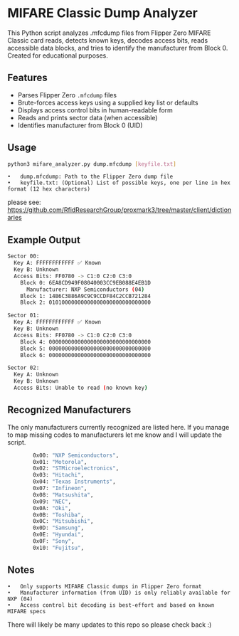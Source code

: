 # MIFARE Classic Dump Analyzer
This Python script analyzes .mfcdump files from Flipper Zero MIFARE Classic card reads, detects known keys, decodes access bits, reads accessible data blocks, and tries to identify the manufacturer from Block 0. Created for educational purposes. 

## Features

- Parses Flipper Zero `.mfcdump` files
- Brute-forces access keys using a supplied key list or defaults
- Displays access control bits in human-readable form
- Reads and prints sector data (when accessible)
- Identifies manufacturer from Block 0 (UID)

## Usage

```bash
python3 mifare_analyzer.py dump.mfcdump [keyfile.txt]
```

	•	dump.mfcdump: Path to the Flipper Zero dump file
	•	keyfile.txt: (Optional) List of possible keys, one per line in hex format (12 hex characters)

please see: https://github.com/RfidResearchGroup/proxmark3/tree/master/client/dictionaries

## Example Output
```bash
Sector 00:
  Key A: FFFFFFFFFFFF ✅ Known
  Key B: Unknown
  Access Bits: FF0780 -> C1:0 C2:0 C3:0
    Block 0: 6EA8CD949F08040003CC9EB088E4EB1D
      Manufacturer: NXP Semiconductors (04)
    Block 1: 14B6C3886A9C9C9CCDF84C2CCB721284
    Block 2: 01010000000000000000000000000000

Sector 01:
  Key A: FFFFFFFFFFFF ✅ Known
  Key B: Unknown
  Access Bits: FF0780 -> C1:0 C2:0 C3:0
    Block 4: 00000000000000000000000000000000
    Block 5: 00000000000000000000000000000000
    Block 6: 00000000000000000000000000000000

Sector 02:
  Key A: Unknown
  Key B: Unknown
  Access Bits: Unable to read (no known key)
```
## Recognized Manufacturers
The only manufacturers currently recognized are listed here. If you manage to map missing codes to manufacturers let me know and I will update the script. 

```bash
        0x00: "NXP Semiconductors",
        0x01: "Motorola",
        0x02: "STMicroelectronics",
        0x03: "Hitachi",
        0x04: "Texas Instruments",
        0x07: "Infineon",
        0x08: "Matsushita",
        0x09: "NEC",
        0x0A: "Oki",
        0x0B: "Toshiba",
        0x0C: "Mitsubishi",
        0x0D: "Samsung",
        0x0E: "Hyundai",
        0x0F: "Sony",
        0x10: "Fujitsu",
```

## Notes
	•	Only supports MIFARE Classic dumps in Flipper Zero format
	•	Manufacturer information (from UID) is only reliably available for NXP (04)
	•	Access control bit decoding is best-effort and based on known MIFARE specs

 There will likely be many updates to this repo so please check back :)

